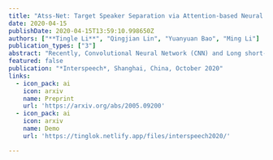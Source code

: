 ```yaml
---
title: "Atss-Net: Target Speaker Separation via Attention-based Neural Network"
date: 2020-04-15
publishDate: 2020-04-15T13:59:10.998650Z
authors: ["**Tingle Li**", "Qingjian Lin", "Yuanyuan Bao", "Ming Li"]
publication_types: ["3"]
abstract: "Recently, Convolutional Neural Network (CNN) and Long short-term memory (LSTM) based models have been introduced to deep learning-based target speaker separation. In this paper, we propose an Attention-based neural network (Atss-Net) in the spectrogram domain for the task. It allows the network to compute the correlation between each feature parallelly, and using shallower layers to extract more features, compared with the CNN-LSTM architecture. Experimental results show that our Atss-Net yields better performance than the VoiceFilter, although it only contains half of the parameters. Furthermore, our proposed model also demonstrates promising performance in speech enhancement."
featured: false
publication: "*Interspeech*, Shanghai, China, October 2020"
links:
  - icon_pack: ai
    icon: arxiv
    name: Preprint
    url: 'https://arxiv.org/abs/2005.09200'
  - icon_pack: ai
    icon: arxiv
    name: Demo
    url: 'https://tinglok.netlify.app/files/interspeech2020/'

---
```


